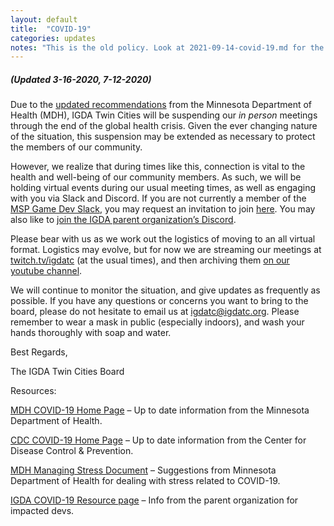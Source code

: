 ```yaml
---
layout: default
title:  "COVID-19"
categories: updates
notes: "This is the old policy. Look at 2021-09-14-covid-19.md for the policy that replaced this one."
---
```


##### (Updated 3-16-2020, 7-12-2020)

Due to the [updated recommendations](https://www.health.state.mn.us/diseases/coronavirus/action.html#faith) from the Minnesota Department of Health (MDH), IGDA Twin Cities will be suspending our *in person* meetings through the end of the global health crisis. Given the ever changing nature of the situation, this suspension may be extended as necessary to protect the members of our community.

However, we realize that during times like this, connection is vital to the health and well-being of our community members. As such, we will be holding virtual events during our usual meeting times, as well as engaging with you via Slack and Discord. If you are not currently a member of the [MSP Game Dev Slack](https://mspgamedev.slack.com/), you may request an invitation to join [here](https://mspgamedevslack.herokuapp.com/). You may also like to [join the IGDA parent organization’s Discord](https://discord.gg/igda).

Please bear with us as we work out the logistics of moving to an all virtual format. Logistics may evolve, but for now we are streaming our meetings at [twitch.tv/igdatc](https://twitch.tv/igdatc) (at the usual times), and then archiving them [on our youtube channel](https://www.youtube.com/channel/UC24qSwLgzJU3D1dXNg8ZX-Q).

We will continue to monitor the situation, and give updates as frequently as possible. If you have any questions or concerns you want to bring to the board, please do not hesitate to email us at [igdatc@igdatc.org](mailto:igdatc@igdatc.org). Please remember to wear a mask in public (especially indoors), and wash your hands thoroughly with soap and water.

Best Regards,

The IGDA Twin Cities Board

Resources:

[MDH COVID-19 Home Page](https://www.health.state.mn.us/diseases/coronavirus/index.html) – Up to date information from the Minnesota Department of Health.

[CDC COVID-19 Home Page](https://www.cdc.gov/coronavirus/2019-ncov/index.html) – Up to date information from the Center for Disease Control & Prevention.

[MDH Managing Stress Document](https://www.health.state.mn.us/communities/ep/behavioral/stress_covid19.pdf) –  Suggestions from Minnesota Department of Health for dealing with stress related to COVID-19.

[IGDA COVID-19 Resource page](https://igda.org/resources/covid-19-resources/) – Info from the parent organization for impacted devs.


